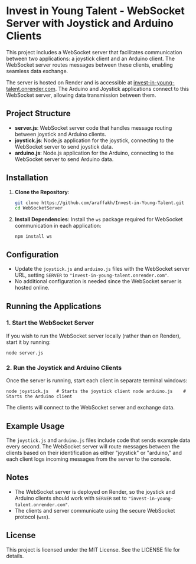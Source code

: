 # Invest in Young Talent - WebSocket Server with Joystick and Arduino Clients

This project includes a WebSocket server that facilitates communication between two applications: a joystick client and an Arduino client. The WebSocket server routes messages between these clients, enabling seamless data exchange.

The server is hosted on Render and is accessible at [invest-in-young-talent.onrender.com](https://invest-in-young-talent.onrender.com). The Arduino and Joystick applications connect to this WebSocket server, allowing data transmission between them.

## Project Structure

- **server.js**: WebSocket server code that handles message routing between joystick and Arduino clients.
- **joystick.js**: Node.js application for the joystick, connecting to the WebSocket server to send joystick data.
- **arduino.js**: Node.js application for the Arduino, connecting to the WebSocket server to send Arduino data.

## Installation

1. **Clone the Repository**:
   ```bash
   git clone https://github.com/araffakh/Invest-in-Young-Talent.git
   cd WebSocketServer

1.  **Install Dependencies**: Install the `ws` package required for WebSocket communication in each application:

    `npm install ws`

Configuration
-------------

-   Update the `joystick.js` and `arduino.js` files with the WebSocket server URL, setting `SERVER` to `"invest-in-young-talent.onrender.com"`.
-   No additional configuration is needed since the WebSocket server is hosted online.

Running the Applications
------------------------

### 1\. Start the WebSocket Server

If you wish to run the WebSocket server locally (rather than on Render), start it by running:

`node server.js`

### 2\. Run the Joystick and Arduino Clients

Once the server is running, start each client in separate terminal windows:

`node joystick.js   # Starts the joystick client
node arduino.js    # Starts the Arduino client`

The clients will connect to the WebSocket server and exchange data.

Example Usage
-------------

The `joystick.js` and `arduino.js` files include code that sends example data every second. The WebSocket server will route messages between the clients based on their identification as either "joystick" or "arduino," and each client logs incoming messages from the server to the console.

Notes
-----

-   The WebSocket server is deployed on Render, so the joystick and Arduino clients should work with `SERVER` set to `"invest-in-young-talent.onrender.com"`.
-   The clients and server communicate using the secure WebSocket protocol (`wss`).

License
-------

This project is licensed under the MIT License. See the LICENSE file for details.

